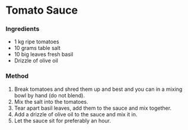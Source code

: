 # Tomato Sauce

### Ingredients

* 1 kg ripe tomatoes
* 10 grams table salt
* 10 big leaves fresh basil
* Drizzle of olive oil


### Method

1. Break tomatoes and shred them up and best and you can in a mixing bowl by hand (do not blend).
1. Mix the salt into the tomatoes.
1. Tear apart basil leaves, add them to the sauce and mix together.
1. Add a drizzle of olive oil to the sauce and mix it in.
1. Let the sauce sit for preferably an hour.
